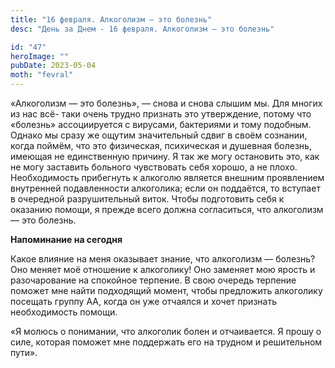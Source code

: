 ```yaml
---
title: "16 февраля. Алкоголизм — это болезнь"
desc: "День за Днем - 16 февраля. Алкоголизм — это болезнь"

id: "47"
heroImage: ""
pubDate: 2023-05-04
moth: "fevral"
---
```


«Алкоголизм — это болезнь», — снова и снова слышим мы. Для многих из нас всё-
таки очень трудно признать это утверждение, потому что «болезнь» ассоциируется
с вирусами, бактериями и тому подобным. Однако мы сразу же ощутим значительный
сдвиг в своём сознании, когда поймём, что это физическая, психическая и
душевная болезнь, имеющая не единственную причину. Я так же могу остановить
это, как не могу заставить больного чувствовать себя хорошо, а не плохо.
Необходимость прибегнуть к алкоголю является внешним проявлением внутренней
подавленности алкоголика; если он поддаётся, то вступает в очередной
разрушительный виток. Чтобы подготовить себя к оказанию помощи, я прежде всего
должна согласиться, что алкоголизм — это болезнь.

**Напоминание на сегодня**

Какое влияние на меня оказывает знание, что алкоголизм — болезнь? Оно меняет
моё отношение к алкоголику! Оно заменяет мою ярость и разочарование на
спокойное терпение. В свою очередь терпение поможет мне найти подходящий
момент, чтобы предложить алкоголику посещать группу АА, когда он уже отчаялся
и хочет признать необходимость помощи.

«Я молюсь о понимании, что алкоголик болен и отчаивается. Я прошу о силе,
которая поможет мне поддержать его на трудном и решительном пути».
